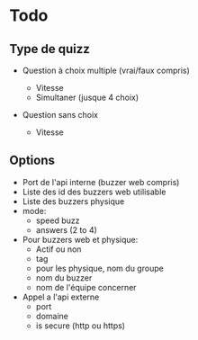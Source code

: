 # Todo

## Type de quizz

- Question à choix multiple (vrai/faux compris)
  - Vitesse
  - Simultaner (jusque 4 choix)

- Question sans choix
  - Vitesse

## Options

- Port de l'api interne (buzzer web compris)
- Liste des id des buzzers web utilisable
- Liste des buzzers physique
- mode:
  - speed buzz
  - answers (2 to 4)
- Pour buzzers web et physique:
  - Actif ou non
  - tag
  - pour les physique, nom du groupe
  - nom du buzzer
  - nom de l'équipe concerner
- Appel a l'api externe
  - port
  - domaine
  - is secure (http ou https)
